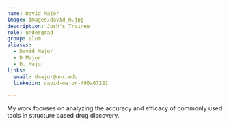 ```yaml
---
name: David Major
image: images/david_m.jpg
description: Josh's Trainee
role: undergrad
group: alum
aliases:
  - David Major
  - D Major
  - D. Major
links:
  email: dmajor@unc.edu
  linkedin: david-major-490a67221

---
```

My work focuses on analyzing the accuracy and efficacy of commonly used tools in structure based drug discovery.
